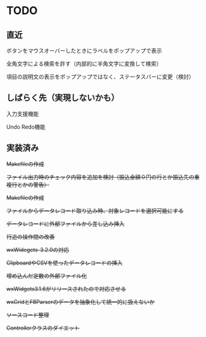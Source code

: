 # TODO

## 直近

ボタンをマウスオーバーしたときにラベルをポップアップで表示

全角文字による検索を許す（内部的に半角文字に変換して検索）

項目の説明文の表示をポップアップではなく、ステータスバーに変更（検討）


## しばらく先（実現しないかも）

入力支援機能

Undo Redo機能

## 実装済み

~~Makefileの作成~~

~~ファイル出力時のチェック内容を追加を検討（振込金額０円の行とか振込先の重複行とかの警告）~~

~~Makefileの作成~~

~~ファイルからデータレコード取り込み時、対象レコードを選択可能にする~~

~~データレコードに外部ファイルから差し込み挿入~~

~~行追の操作間の改善~~

~~wxWidegets-3.2.0の対応~~

~~ClipboardやCSVを使ったデータレコードの挿入~~

~~埋め込んだ定数の外部ファイル化~~

~~wxWidgets3.1.6がリリースされたので対応させる~~

~~wxGridとFBParserのデータを抽象化して統一的に扱えないか~~

~~ソースコード整理~~

~~Controllerクラスのダイエット~~


